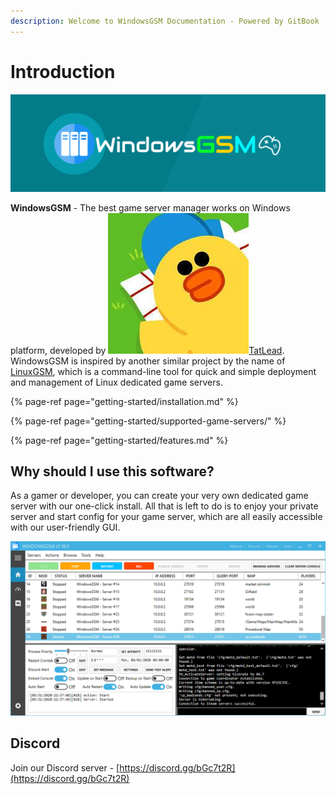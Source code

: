 ```yaml
---
description: Welcome to WindowsGSM Documentation - Powered by GitBook
---
```


# Introduction

![](.gitbook/assets/httpslogomakr.com81tlq8.png)

**WindowsGSM** - The best game server manager works on Windows platform, developed by ![](.gitbook/assets/29337428.jpg)[TatLead](https://github.com/BattlefieldDuck). WindowsGSM is inspired by another similar project by the name of [LinuxGSM](https://linuxgsm.com/), which is a command-line tool for quick and simple deployment and management of Linux dedicated game servers.

{% page-ref page="getting-started/installation.md" %}

{% page-ref page="getting-started/supported-game-servers/" %}

{% page-ref page="getting-started/features.md" %}

## Why should I use this software?

As a gamer or developer, you can create your very own dedicated game server with our one-click install. All that is left to do is to enjoy your private server and start config for your game server, which are all easily accessible with our user-friendly GUI.

![WindowsGSM v1.19.0](.gitbook/assets/windowsgsm-v1.19.0-1-.png)

## Discord

Join our Discord server - [https://discord.gg/bGc7t2R](https://discord.gg/bGc7t2R)



